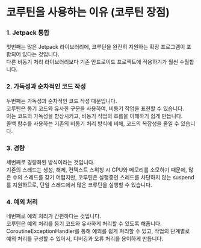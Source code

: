 # 코루틴을 사용하는 이유 (코루틴 장점)

### 1. Jetpack 통합
첫번째는 많은 Jetpack 라이브러리에, 코루틴을 완전히 지원하는 확장 프로그램이 포함되어 있다는 것입니다.<br>
다른 비동기 처리 라이브러리보다 기존 안드로이드 프로젝트에 적용하기가 훨씬 수월합니다.

### 2. 가독성과 순차적인 코드 작성
두번째는 가독성과 순차적인 코드 작성 때문입니다.<br>
코루틴은 동기 코드와 유사한 구문을 사용하여, 비동기 작업을 표현할 수 있습니다.<br>
이는 코드의 가독성을 향상시키고, 비동기 작업의 흐름을 이해하기 쉽게 만듭니다.<br>
콜백 함수를 사용하는 기존의 비동기 처리 방식에 비해, 코드의 복잡성을 줄일 수 있습니다.

### 3. 경량
세번째로 경량화된 방식이라는 것입니다.<br>
기존의 스레드는 생성, 해제, 컨텍스트 스위칭 시 CPU와 메모리를 소모하기 때문에, 많은 수의 스레드를 갖기 어렵지만, 코루틴은 실행중인 스레드를 차단하지 않는 suspend를 지원하므로, 단일 스레드에서 많은 코루틴을 실행할 수 있습니다.

### 4. 예외 처리
네번째로 예외 처리가 간편하다는 것입니다.<br>
코루틴은 예외 처리를 동기 코드와 유사하게 처리할 수 있도록 해줍니다.<br>
CoroutineExceptionHandler를 통해 예외를 쉽게 처리할 수 있고, 작업의 단계별로 예외 처리를 구성할 수 있어서, 디버깅과 오류 처리를 용이하게 만듭니다.
